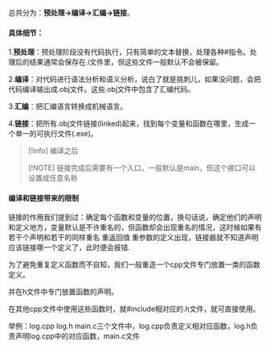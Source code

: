 总共分为：**预处理->编译->汇编->链接**。

#### 具体细节：

1.**预处理**：预处理阶段没有代码执行，只有简单的文本替换，处理各种#指令。处理后的结果通常会保存在.i文件里，但这些文件一般默认不会被保留。

 2.**编译**：对代码进行语法分析和语义分析，说白了就是挑刺儿，如果没问题，会把代码编译输出成.obj文件。这些.obj文件中包含了汇编代码。

3.**汇编**：把汇编语言转换成机械语言。

4.**链接**：把所有.obj文件链接(linked)起来，找到每个变量和函数在哪里，生成一个单一的可执行文件(.exe)。

> [!info] 编译之后
> 
> [!NOTE]
> 链接完成后需要有一个入口，一般默认是main，但这个接口可以设置成任意名称








#### 编译和链接带来的限制
  链接的作用我们提到过：确定每个函数和变量的位置，换句话说，确定他们的声明和定义地方，变量默认是不许重名的，但函数却会出现重名的情况，这时候如果有若干个声明和若干的同样重名 重返回值 重参数的定义出现，链接器就不知道声明应该链接哪一个定义了，此时便会报错.
  
为了避免重复定义函数而不自知，我们一般重造一个cpp文件专门放置一类的函数定义。

并在h文件中专门放置函数的声明。

在其他cpp文件中使用这些函数时，就#include相对应的.h文件，就可直接使用。

举例：log.cpp log.h  main.c三个文件中，log.cpp负责定义相对应函数，log.h负责声明log.cpp中的对应函数，main.c文件
